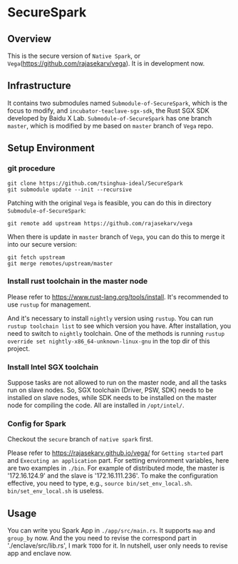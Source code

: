 SecureSpark
===

## Overview

This is the secure version of `Native Spark`, or `Vega`(https://github.com/rajasekarv/vega). It is in development now.

## Infrastructure

It contains two submodules named `Submodule-of-SecureSpark`, which is the focus to modify, and `incubator-teaclave-sgx-sdk`, the Rust SGX SDK developed by Baidu X Lab. `Submodule-of-SecureSpark` has one branch `master`, which is modified by me based on `master` branch of `Vega` repo.

## Setup Environment

### git procedure

```
git clone https://github.com/tsinghua-ideal/SecureSpark
git submodule update --init --recursive
```

Patching with the original `Vega` is feasible, you can do this in directory `Submodule-of-SecureSpark`:
```
git remote add upstream https://github.com/rajasekarv/vega
```
When there is update in `master` branch of `Vega`, you can do this to merge it into our secure version: 
```
git fetch upstream
git merge remotes/upstream/master
```

### Install rust toolchain in the master node

Please refer to https://www.rust-lang.org/tools/install. It's recommended to use `rustup` for management. 

And it's necessary to install `nightly` version using `rustup`. You can run `rustup toolchain list` to see which version you have. After installation, you need to switch to `nightly` toolchain. One of the methods is running `rustup override set nightly-x86_64-unknown-linux-gnu` in the top dir of this project.

### Install Intel SGX toolchain

Suppose tasks are not allowed to run on the master node, and all the tasks run on slave nodes. So, SGX toolchain (Driver, PSW, SDK) needs to be installed on slave nodes, while SDK needs to be installed on the master node for compiling the code. All are installed in `/opt/intel/`.

### Config for Spark

Checkout the `secure` branch of `native spark` first.

Please refer to https://rajasekarv.github.io/vega/ for `Getting started` part and `Executing an application` part. For setting environment variables, here are two examples in `./bin`. For example of distributed mode, the master is '172.16.124.9' and the slave is '172.16.111.236'. To make the configuration effective, you need to type, e.g., `source bin/set_env_local.sh`. `bin/set_env_local.sh` is useless.

## Usage

You can write you Spark App in `./app/src/main.rs`. It supports `map` and `group_by` now. And the you need to revise the correspond part in './enclave/src/lib.rs', I mark `TODO` for it. In nutshell, user only needs to revise app and enclave now.
